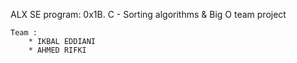 ALX SE program: 0x1B. C - Sorting algorithms & Big O team project

	Team :
		* IKBAL EDDIANI
		* AHMED RIFKI
